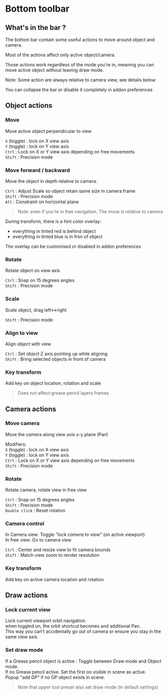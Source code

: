 # Bottom toolbar


## What's in the bar ?

The bottom bar contain some useful actions to move around object and camera.

Most of the actions affect only active object/camera.

Those actions work regardless of the mode you're in, meaning you can move active object without leaving draw mode.

Note: Some action are always relative to camera view, see details below

You can collapse the bar or disable it completely in addon preferences

## Object actions

### Move

Move active object perpendicular to view

`X` (toggle) : lock on X view axis  
`Y` (toggle) : lock on Y view axis  
`Ctrl` : Lock on X or Y view axis depending on free movements    
`Shift` : Precision mode  

### Move forward / backward

Move the object in depth relative to camera.  

`Ctrl` : Adjust Scale so object retain same size in camera frame  
`Shift` : Precision mode  
`Alt` : Constraint on horizontal plane  

> Note: even if you're in free navigation, The move is relative to camera

During transform, there is a hint color overlay:

- everything in tinted red is behind object
- everything in tinted blue is in fron of object

The overlay can be customised or disabled in addon preferences

### Rotate

Rotate object on view axis

`Ctrl` : Snap on 15 degrees angles  
`Shift` : Precision mode  

### Scale

Scale object, drag left<->right

`Shift` : Precision mode

### Align to view

Align object with view

`Ctrl` : Set object Z axis pointing up while aligning  
`Shift` : Bring selected objects in front of camera  

### Key transform

Add key on object location, rotation and scale

> Does not affect grease pencil layers frames


## Camera actions

### Move camera

Move the camera along view axis x-y plane (Pan)

Modifiers:  
`X` (toggle) : lock on X view axis  
`Y` (toggle) : lock on Y view axis  
`Ctrl` : Lock on X or Y view axis depending on free movements  
`Shift` : Precision mode  

### Rotate

Rotate camera, rotate view in free view

`Ctrl` : Snap on 15 degrees angles  
`Shift` : Precision mode  
`Double click` : Reset rotation


### Camera control

In Camera view: Toggle "_lock camera to view_" (on active viewport)  
In free view: Go to camera view  

`Ctrl` : Center and resize view to fit camera bounds  
`Shift` : Match view zoom to render resolution  

### Key transform

Add key on active camera location and rotation


## Draw actions

### Lock current view

Lock current viewport orbit navigation.  
when toggled on, the orbit shortcut becomes and additional Pan.  
This way you can't accidentally go out of camera or ensure you stay in the same view axis.

### Set draw mode

If a Grease pencil object is active : Toggle between Draw mode and Object mode.  
If no Grease pencil active. Set the first on visible in scene as active.  
Popup "add GP" if no GP object exists in scene.

> Note that upper tool preset also set draw mode (in default settings)

<!-- `Ctrl` : Add a new object -->